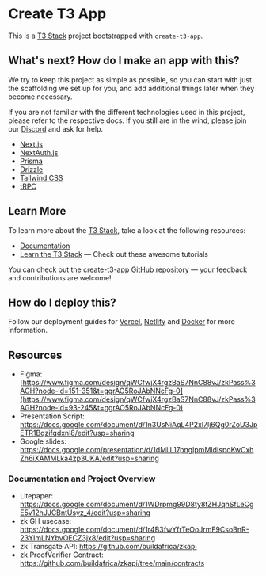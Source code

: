 # Create T3 App

This is a [T3 Stack](https://create.t3.gg/) project bootstrapped with `create-t3-app`.

## What's next? How do I make an app with this?

We try to keep this project as simple as possible, so you can start with just the scaffolding we set up for you, and add additional things later when they become necessary.

If you are not familiar with the different technologies used in this project, please refer to the respective docs. If you still are in the wind, please join our [Discord](https://t3.gg/discord) and ask for help.

- [Next.js](https://nextjs.org)
- [NextAuth.js](https://next-auth.js.org)
- [Prisma](https://prisma.io)
- [Drizzle](https://orm.drizzle.team)
- [Tailwind CSS](https://tailwindcss.com)
- [tRPC](https://trpc.io)

## Learn More

To learn more about the [T3 Stack](https://create.t3.gg/), take a look at the following resources:

- [Documentation](https://create.t3.gg/)
- [Learn the T3 Stack](https://create.t3.gg/en/faq#what-learning-resources-are-currently-available) — Check out these awesome tutorials

You can check out the [create-t3-app GitHub repository](https://github.com/t3-oss/create-t3-app) — your feedback and contributions are welcome!

## How do I deploy this?

Follow our deployment guides for [Vercel](https://create.t3.gg/en/deployment/vercel), [Netlify](https://create.t3.gg/en/deployment/netlify) and [Docker](https://create.t3.gg/en/deployment/docker) for more information.


## Resources

- Figma: [https://www.figma.com/design/qWCfwjX4rgzBaS7NnC88vJ/zkPass%3AGH?node-id=151-351&t=ggrAO5RoJAbNNcFg-0](https://www.figma.com/design/qWCfwjX4rgzBaS7NnC88vJ/zkPass%3AGH?node-id=93-245&t=ggrAO5RoJAbNNcFg-0)
- Presentation Script: https://docs.google.com/document/d/1n3UsNiAqL4P2xI7lj6Qg0rZoU3JpETR1Bqzifqdxnl8/edit?usp=sharing
- Google slides: https://docs.google.com/presentation/d/1dMIlL17pngIpmMIdIspoKwCxhZh6iXAMMLka4zp3UKA/edit?usp=sharing



### Documentation and Project Overview
- Litepaper: https://docs.google.com/document/d/1WDrpmg99D8ty8tZHJqhSfLeCgE5v12hJJCBntUsyz_4/edit?usp=sharing
- zk GH usecase: https://docs.google.com/document/d/1r4B3fwYfrTeOoJrmF9CsoBnR-23YImLNYbvOECZ3jx8/edit?usp=sharing
- zk Transgate API: https://github.com/buildafrica/zkapi
- zk ProofVerifier Contract: https://github.com/buildafrica/zkapi/tree/main/contracts

